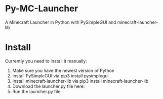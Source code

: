 # Py-MC-Launcher
A Minecraft Launcher in Python with PySimpleGUI and minecraft-launcher-lib

# Install
Currently you need to install it manually:

1. Make sure you have the newest version of Python
2. Install PySimpleGUI via pip3 install pysimplegui
3. Install minecraft-launcher-lib via pip3 install minecraft-launcher-lib
4. Download the launcher.py file here: 
5. Run the launcher.py file
